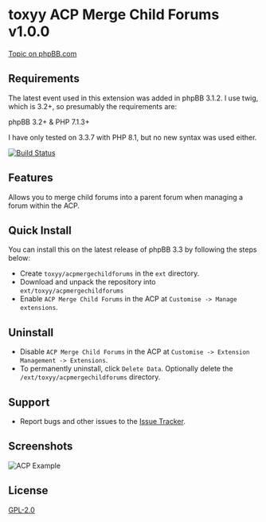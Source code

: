 # toxyy ACP Merge Child Forums v1.0.0

[Topic on phpBB.com](#TBA)

## Requirements

The latest event used in this extension was added in phpBB 3.1.2.
I use twig, which is 3.2+, so presumably the requirements are:

phpBB 3.2+ & PHP 7.1.3+


I have only tested on 3.3.7 with PHP 8.1, but no new syntax was used either.

[![Build Status](https://github.com/toxyy/acpmergechildforums/workflows/Tests/badge.svg)](https://github.com/toxyy/acpmergechildforums/actions)
## Features

Allows you to merge child forums into a parent forum when managing a forum within the ACP.

## Quick Install

You can install this on the latest release of phpBB 3.3 by following the steps below:

* Create `toxyy/acpmergechildforums` in the `ext` directory.
* Download and unpack the repository into `ext/toxyy/acpmergechildforums`
* Enable `ACP Merge Child Forums` in the ACP at `Customise -> Manage extensions`.

## Uninstall

* Disable `ACP Merge Child Forums` in the ACP at `Customise -> Extension Management -> Extensions`.
* To permanently uninstall, click `Delete Data`. Optionally delete the `/ext/toxyy/acpmergechildforums` directory.

## Support

* Report bugs and other issues to the [Issue Tracker](https://github.com/toxyy/acpmergechildforums/issues).

## Screenshots

![ACP Example](https://toxyy.github.io/acpmergechildforums/mcfacp.png)

## License

[GPL-2.0](license.txt)
